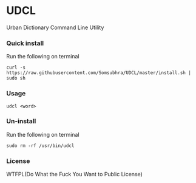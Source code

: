 UDCL
====

Urban Dictionary Command Line Utility

### Quick install
Run the following on terminal
```
curl -s https://raw.githubusercontent.com/Somsubhra/UDCL/master/install.sh | sudo sh
```
### Usage
```
udcl <word>
```

### Un-install
Run the following on terminal
```
sudo rm -rf /usr/bin/udcl
```

### License
WTFPL(Do What the Fuck You Want to Public License)
